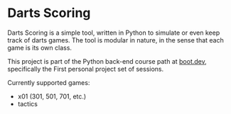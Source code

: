 # Darts Scoring

Darts Scoring is a simple tool, written in Python to simulate or even keep track of darts games. The tool is modular in nature, in the sense that each game is its own class.

This project is part of the Python back-end course path at [boot.dev](https://boot.dev), specifically the First personal project set of sessions.

Currently supported games:
* x01 (301, 501, 701, etc.)
* tactics
